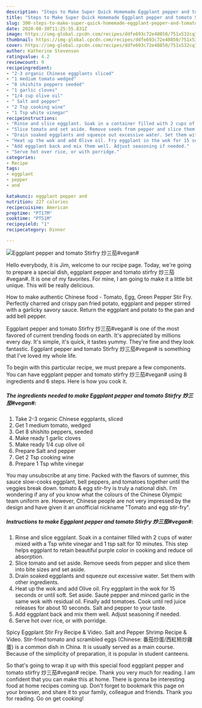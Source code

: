 ```yaml
---
description: "Steps to Make Super Quick Homemade Eggplant pepper and tomato Stirfry 炒三茄#vegan#"
title: "Steps to Make Super Quick Homemade Eggplant pepper and tomato Stirfry 炒三茄#vegan#"
slug: 300-steps-to-make-super-quick-homemade-eggplant-pepper-and-tomato-stirfry-vegan
date: 2020-08-30T11:25:55.831Z
image: https://img-global.cpcdn.com/recipes/ddfe693c72e40850/751x532cq70/eggplant-pepper-and-tomato-stirfry-炒三茄vegan-recipe-main-photo.jpg
thumbnail: https://img-global.cpcdn.com/recipes/ddfe693c72e40850/751x532cq70/eggplant-pepper-and-tomato-stirfry-炒三茄vegan-recipe-main-photo.jpg
cover: https://img-global.cpcdn.com/recipes/ddfe693c72e40850/751x532cq70/eggplant-pepper-and-tomato-stirfry-炒三茄vegan-recipe-main-photo.jpg
author: Katherine Stevenson
ratingvalue: 4.2
reviewcount: 9
recipeingredient:
- "2-3 organic Chinese eggplants sliced"
- "1 medium tomato wedged"
- "8 shishito peppers seeded"
- "1 garlic cloves"
- "1/4 cup olive oil"
- " Salt and pepper"
- "2 Tsp cooking wine"
- "1 Tsp white vinegar"
recipeinstructions:
- "Rinse and slice eggplant. Soak in a container filled with 2 cups of water mixed with a Tsp white vinegar and 1 tsp salt for 10 minutes. This step helps eggplant to retain beautiful purple color in cooking and reduce oil absorption."
- "Slice tomato and set aside. Remove seeds from pepper and slice them into bite sizes and set aside."
- "Drain soaked eggplants and squeeze out excessive water. Set them with other ingredients."
- "Heat up the wok and add Olive oil. Fry eggplant in the wok for 15 seconds or until soft. Set aside. Sauté pepper and minced garlic in the same wok with residual oil. Finally add tomatoes. Cook until red juice releases for about 10 seconds. Salt and pepper to your taste."
- "Add eggplant back and mix them well. Adjust seasoning if needed."
- "Serve hot over rice, or with porridge."
categories:
- Recipe
tags:
- eggplant
- pepper
- and

katakunci: eggplant pepper and 
nutrition: 227 calories
recipecuisine: American
preptime: "PT17M"
cooktime: "PT51M"
recipeyield: "1"
recipecategory: Dinner

---
```



![Eggplant pepper and tomato Stirfry 炒三茄#vegan#](https://img-global.cpcdn.com/recipes/ddfe693c72e40850/751x532cq70/eggplant-pepper-and-tomato-stirfry-炒三茄vegan-recipe-main-photo.jpg)

Hello everybody, it is Jim, welcome to our recipe page. Today, we're going to prepare a special dish, eggplant pepper and tomato stirfry 炒三茄#vegan#. It is one of my favorites. For mine, I am going to make it a little bit unique. This will be really delicious.

How to make authentic Chinese food - Tomato, Egg, Green Pepper Stir Fry. Perfectly charred and crispy pan fried potato, eggplant and pepper stirred with a garlicky savory sauce. Return the eggplant and potato to the pan and add bell pepper.

Eggplant pepper and tomato Stirfry 炒三茄#vegan# is one of the most favored of current trending foods on earth. It's appreciated by millions every day. It's simple, it's quick, it tastes yummy. They're fine and they look fantastic. Eggplant pepper and tomato Stirfry 炒三茄#vegan# is something that I've loved my whole life.


To begin with this particular recipe, we must prepare a few components. You can have eggplant pepper and tomato stirfry 炒三茄#vegan# using 8 ingredients and 6 steps. Here is how you cook it.

<!--inarticleads1-->

##### The ingredients needed to make Eggplant pepper and tomato Stirfry 炒三茄#vegan#:

1. Take 2-3 organic Chinese eggplants, sliced
1. Get 1 medium tomato, wedged
1. Get 8 shishito peppers, seeded
1. Make ready 1 garlic cloves
1. Make ready 1/4 cup olive oil
1. Prepare  Salt and pepper
1. Get 2 Tsp cooking wine
1. Prepare 1 Tsp white vinegar


You may unsubscribe at any time. Packed with the flavors of summer, this sauce slow-cooks eggplant, bell peppers, and tomatoes together until the veggies break down. tomato &amp; egg stir-fry is truly a national dish. I&#39;m wondering if any of you know what the colours of the Chinese Olympic team uniform are. However, Chinese people are not very impressed by the design and have given it an unofficial nickname &#34;Tomato and egg stir-fry&#34;. 

<!--inarticleads2-->

##### Instructions to make Eggplant pepper and tomato Stirfry 炒三茄#vegan#:

1. Rinse and slice eggplant. Soak in a container filled with 2 cups of water mixed with a Tsp white vinegar and 1 tsp salt for 10 minutes. This step helps eggplant to retain beautiful purple color in cooking and reduce oil absorption.
1. Slice tomato and set aside. Remove seeds from pepper and slice them into bite sizes and set aside.
1. Drain soaked eggplants and squeeze out excessive water. Set them with other ingredients.
1. Heat up the wok and add Olive oil. Fry eggplant in the wok for 15 seconds or until soft. Set aside. Sauté pepper and minced garlic in the same wok with residual oil. Finally add tomatoes. Cook until red juice releases for about 10 seconds. Salt and pepper to your taste.
1. Add eggplant back and mix them well. Adjust seasoning if needed.
1. Serve hot over rice, or with porridge.


Spicy Eggplant Stir Fry Recipe &amp; Video. Salt and Pepper Shrimp Recipe &amp; Video. Stir-fried tomato and scrambled eggs (Chinese: 番茄炒蛋/西紅柿炒雞蛋) is a common dish in China. It is usually served as a main course. Because of the simplicity of preparation, it is popular in student canteens. 

So that's going to wrap it up with this special food eggplant pepper and tomato stirfry 炒三茄#vegan# recipe. Thank you very much for reading. I am confident that you can make this at home. There is gonna be interesting food at home recipes coming up. Don't forget to bookmark this page on your browser, and share it to your family, colleague and friends. Thank you for reading. Go on get cooking!
